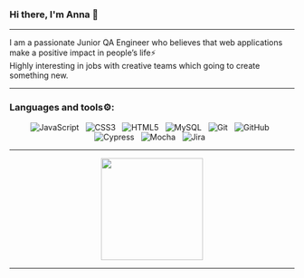 ### Hi there, I'm Anna 👋

---

I am a passionate Junior QA Engineer who believes that web applications make a positive impact in people’s life⚡<br>
Highly interesting in jobs with creative teams which going to create something new.

---

### Languages and tools⚙️:

<p align="center">
<img src="https://img.shields.io/badge/javascript-%23323330.svg?style=for-the-badge&logo=javascript&logoColor=%23F7DF1E" alt="JavaScript" />&nbsp;&nbsp;
<img src="https://img.shields.io/badge/css3-%231572B6.svg?style=for-the-badge&logo=css3&logoColor=white" alt="CSS3" />&nbsp;&nbsp;
<img src="https://img.shields.io/badge/html5-%23E34F26.svg?style=for-the-badge&logo=html5&logoColor=white" alt="HTML5" />&nbsp;&nbsp;
<img src="https://img.shields.io/badge/mysql-%2300f.svg?style=for-the-badge&logo=mysql&logoColor=white" alt="MySQL" />&nbsp;&nbsp;
<img src="https://img.shields.io/badge/git-%23F05033.svg?style=for-the-badge&logo=git&logoColor=white" alt="Git" />&nbsp;&nbsp;
<img src="https://img.shields.io/badge/github-%23121011.svg?style=for-the-badge&logo=github&logoColor=white" alt="GitHub" />&nbsp;&nbsp;
<img src="https://img.shields.io/badge/-cypress-%23E5E5E5?style=for-the-badge&logo=cypress&logoColor=058a5e" alt="Cypress" />&nbsp;&nbsp;
<img src="https://img.shields.io/badge/-mocha-%238D6748?style=for-the-badge&logo=mocha&logoColor=white" alt="Mocha" />&nbsp;&nbsp;
<img src="https://img.shields.io/badge/jira-%230A0FFF.svg?style=for-the-badge&logo=jira&logoColor=white" alt="Jira" />&nbsp;&nbsp;
</p>

---

<div align="center">
  <a href="https://github.com/supremexkid">
  <img height="180em" src="https://github-readme-stats.vercel.app/api?username=supremexkid&show_icons=true&theme=shades-of-purple&include_all_commits=true&count_private=true"/>
</div>

 ---
<!--
**supremexkid/supremexkid** is a ✨ _special_ ✨ repository because its `README.md` (this file) appears on your GitHub profile.

Here are some ideas to get you started:

- 🔭 I’m currently working on ...
- 🌱 I’m currently learning TypeScript - Gherkin - Cucumber - Playwright
- 👯 I’m looking to collaborate on ...
- 🤔 I’m looking for help with ...
- 💬 Ask me about ...
- 📫 How to reach me: ...
- 😄 Pronouns: ...
- ⚡ Fun fact: ...
-->


